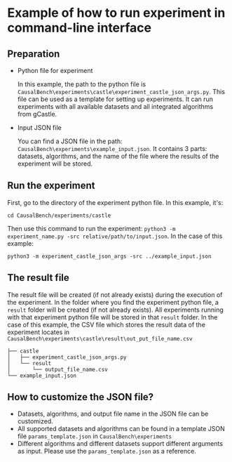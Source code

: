 # Example of how to run experiment in command-line interface

## Preparation

- Python file for experiment

  In this example, the path to the python file is `CausalBench\experiments\castle\experiment_castle_json_args.py`. This file can be used as a template for setting up experiments. It can run experiments with all available datasets and all integrated algorithms from gCastle.

- Input JSON file

  You can find a JSON file in the path: `CausalBench\experiments\example_input.json`. It contains 3 parts: datasets, algorithms, and the name of the file where the results of the experiment will be stored.

## Run the experiment

First, go to the directory of the experiment python file. In this example, it's:

```shell
cd CausalBench/experiments/castle
```

Then use this command to run the experiment: `python3 -m experiment_name.py -src relative/path/to/input.json`. In the case of this example:

```shell
python3 -m experiment_castle_json_args -src ../example_input.json
```

## The result file

The result file will be created (if not already exists) during the execution of the experiment. In the folder where you find the experiment python file, a `result` folder will be created (if not already exists). All experiments running with that experiment python file will be stored in that `result` folder. In the case of this example, the CSV file which stores the result data of the experiment locates in `CausalBench\experiments\castle\result\out_put_file_name.csv`

```
├── castle
│   ├── experiment_castle_json_args.py
│   └── result
│       └── output_file_name.csv
└── example_input.json
```

## How to customize the JSON file?

- Datasets, algorithms, and output file name in the JSON file can be customized.
- All supported datasets and algorithms can be found in a template JSON file `params_template.json` in `CausalBench\experiments`
- Different algorithms and different datasets support different arguments as input. Please use the `params_template.json` as a reference.
